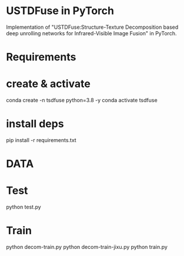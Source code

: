 # USTDFuse in PyTorch
Implementation of "USTDFuse:Structure-Texture Decomposition based deep unrolling networks for Infrared-Visible Image Fusion" in PyTorch.


# Requirements
# create & activate
conda create -n tsdfuse python=3.8 -y
conda activate tsdfuse
# install deps
pip install -r requirements.txt 

# DATA

# Test
python test.py

# Train
python decom-train.py
python decom-train-jixu.py
python train.py
